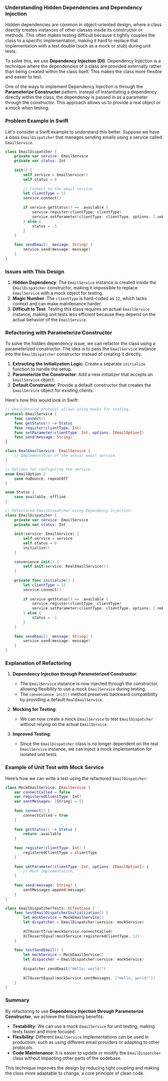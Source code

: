 ### Understanding Hidden Dependencies and Dependency Injection

Hidden dependencies are common in object-oriented design, where a class directly creates instances of other classes inside its constructor or methods. This often makes testing difficult because it tightly couples the class to a specific implementation, making it hard to replace that implementation with a test double (such as a mock or stub) during unit tests. 

To solve this, we use **Dependency Injection (DI)**. Dependency Injection is a technique where the dependencies of a class are provided externally rather than being created within the class itself. This makes the class more flexible and easier to test.

One of the ways to implement Dependency Injection is through the **Parameterize Constructor** pattern. Instead of instantiating a dependency directly within the class, the dependency is passed in as a parameter through the constructor. This approach allows us to provide a real object or a mock when testing.

### Problem Example in Swift

Let's consider a Swift example to understand this better. Suppose we have a class `EmailDispatcher` that manages sending emails using a service called `EmailService`.

```swift
class EmailDispatcher {
    private var service: EmailService
    private var status: Int
    
    init() {
        self.service = EmailService()
        self.status = 0
        
        // Connect to the email service
        let clientType = 12
        service.connect()
        
        if service.getStatus() == .available {
            service.register(clientType: clientType)
            service.setParameter(clientType: clientType, options: [.noBounce, .repeatOff])
        } else {
            status = -1
        }
    }
    
    func sendEmail(_ message: String) {
        service.send(message: message)
    }
}
```

### Issues with This Design

1. **Hidden Dependency**: The `EmailService` instance is created inside the `EmailDispatcher` constructor, making it impossible to replace `EmailService` with a mock object for testing.
2. **Magic Number**: The `clientType` is hard-coded as `12`, which lacks context and can make maintenance harder.
3. **Difficult to Test**: Testing this class requires an actual `EmailService` instance, making unit tests less efficient because they depend on the actual behavior of the `EmailService`.

### Refactoring with Parameterize Constructor

To solve the hidden dependency issue, we can refactor the class using a parameterized constructor. The idea is to pass the `EmailService` instance into the `EmailDispatcher` constructor instead of creating it directly.

1. **Extracting the Initialization Logic**: Create a separate `initialize` function to handle the setup.
2. **Parameterize the Constructor**: Add a new initializer that accepts an `EmailService` object.
3. **Default Constructor**: Provide a default constructor that creates the `EmailService` object for existing clients.

Here's how this would look in Swift:

```swift
// EmailService protocol allows using mocks for testing.
protocol EmailService {
    func connect()
    func getStatus() -> Status
    func register(clientType: Int)
    func setParameter(clientType: Int, options: [EmailOption])
    func send(message: String)
}

class RealEmailService: EmailService {
    // Implementation of the actual email service.
}

// Options for configuring the service.
enum EmailOption {
    case noBounce, repeatOff
}

enum Status {
    case available, offline
}

// Refactored EmailDispatcher using Dependency Injection.
class EmailDispatcher {
    private var service: EmailService
    private var status: Int
    
    init(service: EmailService) {
        self.service = service
        self.status = 0
        initialize()
    }
    
    convenience init() {
        self.init(service: RealEmailService())
    }
    
    private func initialize() {
        let clientType = 12
        service.connect()
        
        if service.getStatus() == .available {
            service.register(clientType: clientType)
            service.setParameter(clientType: clientType, options: [.noBounce, .repeatOff])
        } else {
            status = -1
        }
    }
    
    func sendEmail(_ message: String) {
        service.send(message: message)
    }
}
```

### Explanation of Refactoring

1. **Dependency Injection through Parameterized Constructor**: 
   - The `EmailService` instance is now injected through the constructor, allowing flexibility to use a mock `EmailService` during testing.
   - The `convenience init()` method preserves backward compatibility by providing a default `RealEmailService`.

2. **Mocking for Testing**:
   - We can now create a mock `EmailService` to test `EmailDispatcher` without relying on the actual `EmailService`.

3. **Improved Testing**:
   - Since the `EmailDispatcher` class is no longer dependent on the real `EmailService` instance, we can inject a mock implementation for isolated unit tests.

### Example of Unit Test with Mock Service

Here’s how we can write a test using the refactored `EmailDispatcher`:

```swift
class MockEmailService: EmailService {
    var connectCalled = false
    var registeredClientType: Int?
    var sentMessages: [String] = []
    
    func connect() {
        connectCalled = true
    }
    
    func getStatus() -> Status {
        return .available
    }
    
    func register(clientType: Int) {
        registeredClientType = clientType
    }
    
    func setParameter(clientType: Int, options: [EmailOption]) {
        // Mock implementation.
    }
    
    func send(message: String) {
        sentMessages.append(message)
    }
}

class EmailDispatcherTests: XCTestCase {
    func testEmailDispatcherInitialization() {
        let mockService = MockEmailService()
        let dispatcher = EmailDispatcher(service: mockService)
        
        XCTAssertTrue(mockService.connectCalled)
        XCTAssertEqual(mockService.registeredClientType, 12)
    }
    
    func testSendEmail() {
        let mockService = MockEmailService()
        let dispatcher = EmailDispatcher(service: mockService)
        
        dispatcher.sendEmail("Hello, world!")
        
        XCTAssertEqual(mockService.sentMessages, ["Hello, world!"])
    }
}
```

### Summary

By refactoring to use **Dependency Injection through Parameterize Constructor**, we achieve the following benefits:

- **Testability**: We can use a mock `EmailService` for unit testing, making tests faster and more focused.
- **Flexibility**: Different `EmailService` implementations can be used in production, such as using different email providers or adapting to other protocols.
- **Code Maintenance**: It is easier to update or modify the `EmailDispatcher` class without impacting other parts of the codebase.

This technique improves the design by reducing tight coupling and making the class more adaptable to change, a core principle of clean code.
